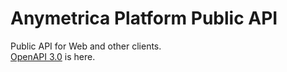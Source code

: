 # Anymetrica Platform Public API

Public API for Web and other clients.  
[OpenAPI 3.0](https://anymetrica2.github.io/public-api/) is here.
